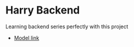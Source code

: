 # Harry Backend

Learning backend series perfectly with this project

- [Model link](https://app.eraser.io/workspace/YtPqZ1VogxGy1jzIDkzj)